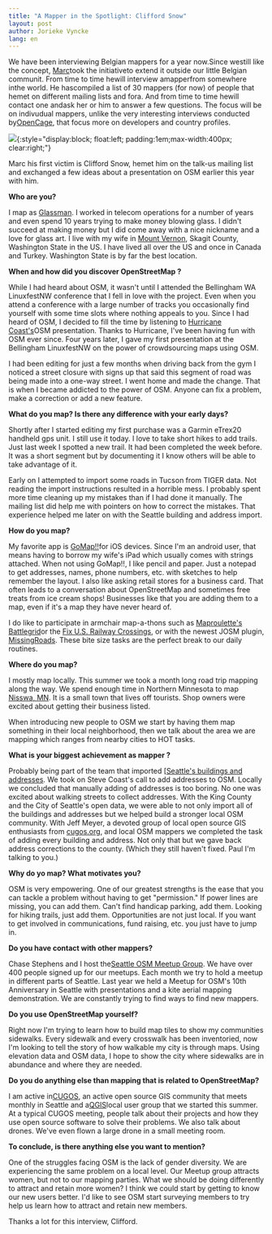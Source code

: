 ```yaml
---
title: "A Mapper in the Spotlight: Clifford Snow"
layout: post
author: Jorieke Vyncke
lang: en
---
```


We have been interviewing Belgian mappers for a year now.Since westill like the concept, [Marc](http://www.openstreetmap.org/user/escada)took the initiativeto extend it outside our little Belgian communit. From time to time hewill interview amapperfrom somewhere inthe world. He hascompiled a list of 30 mappers (for now) of people that hemet on different mailing lists and fora. And from time to time hewill contact one andask her or him to answer a few questions. The focus will be on indivudual mappers, unlike the very interesting interviews conducted by[OpenCage](http://blog.opencagedata.com), that focus more on developers and country profiles.

![](https://xian.smugmug.com/OSM/Screenshots/Mapper-of-the-Month/i-RNzmH28/0/O/P1020795_1024.jpg){:style="display:block; float:left; padding:1em;max-width:400px; clear:right;"}


Marc his first victim is Clifford Snow, hemet him on the talk-us mailing list and exchanged a few ideas about a presentation on OSM earlier this year with him.

**Who are you?**

I map as [Glassman](http://www.openstreetmap.org/user/Glassman). I worked in telecom operations for a number of years and even spend 10 years trying to make money blowing glass. I didn't succeed at making money but I did come away with a nice nickname and a love for glass art. I live with my wife in [Mount Vernon](http://www.openstreetmap.org/relation/237865), Skagit County, Washington State in the US. I have lived all over the US and once in Canada and Turkey. Washington State is by far the best location.

**When and how did you discover OpenStreetMap ?**

While I had heard about OSM, it wasn't until I attended the Bellingham WA LinuxfestNW conference that I fell in love with the project. Even when you attend a conference with a large number of tracks you occasionally find yourself with some time slots where nothing appeals to you. Since I had heard of OSM, I decided to fill the time by listening to [Hurricane Coast's](http://www.openstreetmap.org/user/HurricaneCoast)OSM presentation. Thanks to Hurricane, I've been having fun with OSM ever since. Four years later, I gave my first presentation at the Bellingham LinuxfestNW on the power of crowdsourcing maps using OSM.

I had been editing for just a few months when driving back from the gym I noticed a street closure with signs up that said this segment of road was being made into a one-way street. I went home and made the change. That is when I became addicted to the power of OSM. Anyone can fix a problem, make a correction or add a new feature.

**What do you map? Is there any difference with your early days?**

Shortly after I started editing my first purchase was a Garmin eTrex20 handheld gps unit. I still use it today. I love to take short hikes to add trails. Just last week I spotted a new trail. It had been completed the week before. It was a short segment but by documenting it I know others will be able to take advantage of it.

Early on I attempted to import some roads in Tucson from TIGER data. Not reading the import instructions resulted in a horrible mess. I probably spent more time cleaning up my mistakes than if I had done it manually. The mailing list did help me with pointers on how to correct the mistakes. That experience helped me later on with the Seattle building and address import.

**How do you map?**

My favorite app is [GoMap!!](http://wiki.openstreetmap.org/wiki/Go_Map!!)for iOS devices. Since I'm an android user, that means having to borrow my wife's iPad which usually comes with strings attached. When not using GoMap!!, I like pencil and paper. Just a notepad to get addresses, names, phone numbers, etc. with sketches to help remember the layout. I also like asking retail stores for a business card. That often leads to a conversation about OpenStreetMap and sometimes free treats from ice cream shops! Businesses like that you are adding them to a map, even if it's a map they have never heard of.

I do like to participate in armchair map-a-thons such as [Maproulette's Battlegrid](http://184.73.220.107/battlegrid/#10/41.8941/-87.7753)or the [Fix U.S. Railway Crossings](http://maproulette.org/#t=fix-railway-crossings), or with the newest JOSM plugin, [MissingRoads](http://wiki.openstreetmap.org/wiki/JOSM/Plugins/MissingRoads). These bite size tasks are the perfect break to our daily routines.

**Where do you map?**

I mostly map locally. This summer we took a month long road trip mapping along the way. We spend enough time in Northern Minnesota to map [Nisswa, MN](http://www.openstreetmap.org/#map=18/46.52051/-94.28875). It is a small town that lives off tourists. Shop owners were excited about getting their business listed.

When introducing new people to OSM we start by having them map something in their local neighborhood, then we talk about the area we are mapping which ranges from nearby cities to HOT tasks.

**What is your biggest achievement as mapper ?**

Probably being part of the team that imported [[Seattle's buildings and addresses](http://wiki.openstreetmap.org/wiki/Seattle_Import). We took on Steve Coast's call to add addresses to OSM. Locally we concluded that manually adding of addresses is too boring. No one was excited about walking streets to collect addresses. With the King County and the City of Seattle's open data, we were able to not only import all of the buildings and addresses but we helped build a stronger local OSM community. With Jeff Meyer, a devoted group of local open source GIS enthusiasts from [cugos.org]([http://cugos.org/](http://cugos.org/)), and local OSM mappers we completed the task of adding every building and address. Not only that but we gave back address corrections to the county. (Which they still haven't fixed. Paul I'm talking to you.)

**Why do yo map? What motivates you?**

OSM is very empowering. One of our greatest strengths is the ease that you can tackle a problem without having to get "permission." If power lines are missing, you can add them. Can't find handicap parking, add them. Looking for hiking trails, just add them. Opportunities are not just local. If you want to get involved in communications, fund raising, etc. you just have to jump in.

**Do you have contact with other mappers?**

Chase Stephens and I host the[Seattle OSM Meetup Group](http://www.meetup.com/OpenStreetMap-Seattle/). We have over 400 people signed up for our meetups. Each month we try to hold a meetup in different parts of Seattle. Last year we held a Meetup for OSM's 10th Anniversary in Seattle with presentations and a kite aerial mapping demonstration. We are constantly trying to find ways to find new mappers.

**Do you use OpenStreetMap yourself?**

Right now I'm trying to learn how to build map tiles to show my communities sidewalks. Every sidewalk and every crosswalk has been inventoried, now I'm looking to tell the story of how walkable my city is through maps. Using elevation data and OSM data, I hope to show the city where sidewalks are in abundance and where they are needed. 

**Do you do anything else than mapping that is related to OpenStreetMap?**

I am active in[CUGOS](http://cugos.org/), an active open source GIS community that meets monthly in Seattle and a[QGIS](http://psqgis.org/)local user group that we started this summer. At a typical CUGOS meeting, people talk about their projects and how they use open source software to solve their problems. We also talk about drones. We've even flown a large drone in a small meeting room.

**To conclude, is there anything else you want to mention?**

One of the struggles facing OSM is the lack of gender diversity. We are experiencing the same problem on a local level. Our Meetup group attracts women, but not to our mapping parties. What we should be doing differently to attract and retain more women? I think we could start by getting to know our new users better. I'd like to see OSM start surveying members to try help us learn how to attract and retain new members.

Thanks a lot for this interview, Clifford.
